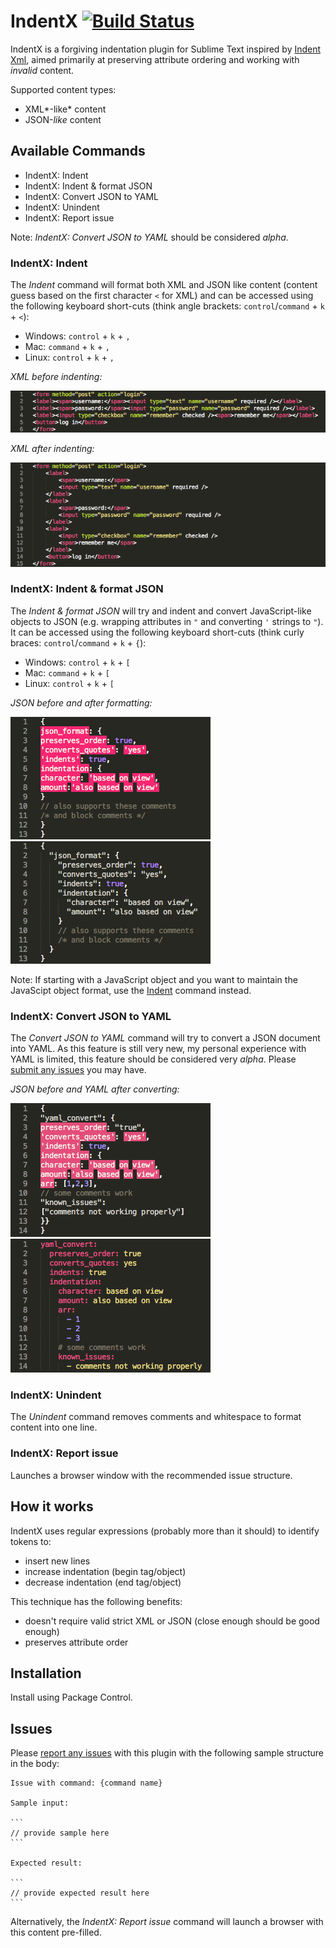# IndentX [![Build Status](https://travis-ci.org/socsieng/IndentX.svg)](https://travis-ci.org/socsieng/IndentX)

IndentX is a forgiving indentation plugin for Sublime Text inspired by [Indent Xml](https://sublime.wbond.net/packages/Indent%20XML), aimed primarily at preserving attribute ordering and working with *invalid* content.

Supported content types:

* XML*-like* content
* JSON-*like* content

## Available Commands

* IndentX: Indent
* IndentX: Indent & format JSON
* IndentX: Convert JSON to YAML
* IndentX: Unindent
* IndentX: Report issue

Note: *IndentX: Convert JSON to YAML* should be considered *alpha*.

### IndentX: Indent

The *Indent* command will format both XML and JSON like content (content guess based on the first character `<` for XML) and can be accessed using the following keyboard short-cuts (think angle brackets: `control`/`command` + `k` + `<`):

* Windows: `control` + `k` + `,`
* Mac: `command` + `k` + `,`
* Linux: `control` + `k` + `,`

*XML before indenting:*

![Before XML indenting](docs/images/xml_before.png)

*XML after indenting:*

![After XML indenting](docs/images/xml_after.png)

### IndentX: Indent & format JSON

The *Indent & format JSON* will try and indent and convert JavaScript-like objects to JSON (e.g. wrapping attributes in `"` and converting `'` strings to `"`). It can be accessed using the following keyboard short-cuts (think curly braces: `control`/`command` + `k` + `{`):

* Windows: `control` + `k` + `[`
* Mac: `command` + `k` + `[`
* Linux: `control` + `k` + `[`

*JSON before and after formatting:*

![Before JSON formatting](docs/images/json_before.png)
![After JSON formatting](docs/images/json_after.png)

Note: If starting with a JavaScript object and you want to maintain the JavaScipt object format, use the [Indent](#Indenting) command instead.

### IndentX: Convert JSON to YAML

The *Convert JSON to YAML* command will try to convert a JSON document into YAML. As this feature is still very new, my personal experience with YAML is limited, this feature should be considered very *alpha*. Please [submit any issues](https://github.com/socsieng/IndentX/issues) you may have.

*JSON before and YAML after converting:*

![Before YAML conversion](docs/images/yaml_before.png)
![After YAML conversion](docs/images/yaml_after.png)

### IndentX: Unindent

The *Unindent* command removes comments and whitespace to format content into one line.

### IndentX: Report issue

Launches a browser window with the recommended issue structure.

## How it works

IndentX uses regular expressions (probably more than it should) to identify tokens to:

* insert new lines
* increase indentation (begin tag/object)
* decrease indentation (end tag/object)

This technique has the following benefits:

* doesn't require valid strict XML or JSON (close enough should be good enough)
* preserves attribute order

## Installation

Install using Package Control.

## Issues

Please [report any issues](https://github.com/socsieng/IndentX/issues) with this plugin with the following sample structure in the body:

    Issue with command: {command name}

    Sample input:

    ```
    // provide sample here
    ```

    Expected result:

    ```
    // provide expected result here
    ```

Alternatively, the *IndentX: Report issue* command will launch a browser with this content pre-filled.
